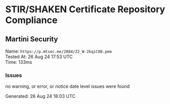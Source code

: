# STIR/SHAKEN Certificate Repository Compliance

## Martini Security

Name: `https://p.mtsec.me/2884/Z2_W-2kqiC80.pem`\
Tested At: 26 Aug 24 17:53 UTC\
Time: 133ms

### Issues

no warning, or error, or notice date level issues were found

Generated: 26 Aug 24 18:03 UTC